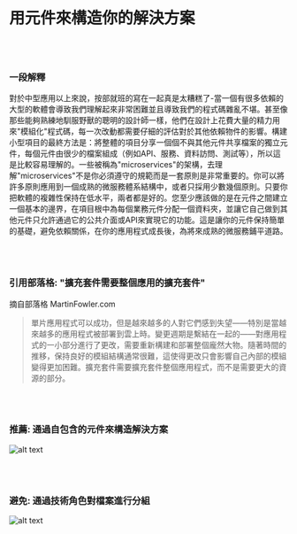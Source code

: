 # 用元件來構造你的解決方案

<br/><br/>


### 一段解釋

對於中型應用以上來說，按部就班的寫在一起真是太糟糕了-當一個有很多依賴的大型的軟體會導致我們理解起來非常困難並且導致我們的程式碼雜亂不堪。甚至像那些能夠熟練地馴服野獸的聰明的設計師一樣，他們在設計上花費大量的精力用來"模組化"程式碼，每一次改動都需要仔細的評估對於其他依賴物件的影響。構建小型項目的最終方法是：將整體的項目分享一個個不與其他元件共享檔案的獨立元件，每個元件由很少的檔案組成（例如API、服務、資料訪問、測試等），所以這是比較容易理解的。一些被稱為"microservices"的架構，去理解"microservices"不是你必須遵守的規範而是一套原則是非常重要的。你可以將許多原則應用到一個成熟的微服務體系結構中，或者只採用少數幾個原則。只要你把軟體的複雜性保持在低水平，兩者都是好的。您至少應該做的是在元件之間建立一個基本的邊界，在項目根中為每個業務元件分配一個資料夾，並讓它自己做到其他元件只允許通過它的公共介面或API來實現它的功能。這是讓你的元件保持簡單的基礎，避免依賴關係，在你的應用程式成長後，為將來成熟的微服務鋪平道路。

<br/><br/>


### 引用部落格: "擴充套件需要整個應用的擴充套件"
 摘自部落格 MartinFowler.com

 > 單片應用程式可以成功，但是越來越多的人對它們感到失望——特別是當越來越多的應用程式被部署到雲上時。變更週期是繫結在一起的——對應用程式的一小部分進行了更改，需要重新構建和部署整個龐然大物。隨著時間的推移，保持良好的模組結構通常很難，這使得更改只會影響自己內部的模組變得更加困難。擴充套件需要擴充套件整個應用程式，而不是需要更大的資源的部分。

 <br/><br/>
 
 ### 推薦: 通過自包含的元件來構造解決方案
![alt text](../../assets/images/structurebycomponents.PNG "Structuring solution by components")

 <br/><br/> 

### 避免: 通過技術角色對檔案進行分組
![alt text](../../assets/images/structurebyroles.PNG "Structuring solution by technical roles")

